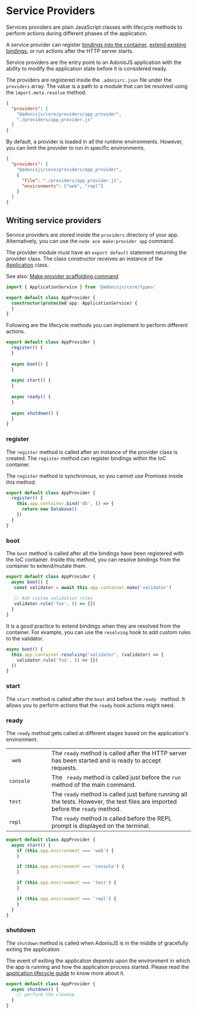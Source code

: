 # Service Providers

Services providers are plain JavaScript classes with lifecycle methods to perform actions during different phases of the application.

A service provider can register [bindings into the container](./ioc_container.md#container-bindings), [extend existing bindings](./ioc_container.md#container-events), or run actions after the HTTP server starts.

Service providers are the entry point to an AdonisJS application with the ability to modify the application state before it is considered ready.

The providers are registered inside the `.adonisrc.json` file under the `providers` array. The value is a path to a module that can be resolved using the `import.meta.resolve` method.

```json
{
  "providers": [
    "@adonisjs/core/providers/app_provider",
    "./providers/app_provider.js"
  ]
}
```

By default, a provider is loaded in all the runtime environments. However, you can limit the provider to run in specific environments.

```json
{
  "providers": [
    "@adonisjs/core/providers/app_provider",
    {
      "file": "./providers/app_provider.js",
      "environments": ["web", "repl"]
    }
  ]
}
```

## Writing service providers

Service providers are stored inside the `providers` directory of your app. Alternatively, you can use the `node ace make:provider app` command.

The provider module must have an `export default` statement returning the provider class. The class constructor receives an instance of the [Application](./application.md) class.

See also: [Make provider scaffolding command](../digging_deeper/scaffolding.md#make-provider)

```ts
import { ApplicationService } from '@adonisjs/core/types'

export default class AppProvider {
  constructor(protected app: ApplicationService) {
  }
}
```

Following are the lifecycle methods you can implement to perform different actions.

```ts
export default class AppProvider {
  register() {
  }
  
  async boot() {
  }
  
  async start() {
  }
  
  async ready() {
  }
  
  async shutdown() {
  }
}
```

### register

The `register` method is called after an instance of the provider class is created. The `register` method can register bindings within the IoC container. 

The `register` method is synchronous, so you cannot use Promises inside this method.

```ts
export default class AppProvider {
  register() {
    this.app.container.bind('db', () => {
      return new Database()
    })
  }
}
```

### boot

The `boot` method is called after all the bindings have been registered with the IoC container. Inside this method, you can resolve bindings from the container to extend/mutate them.

```ts
export default class AppProvider {
  async boot() {
   const validator = await this.app.container.make('validator')
    
   // Add custom validation rules
   validator.rule('foo', () => {})
  }
}
```

It is a good practice to extend bindings when they are resolved from the container. For example, you can use the `resolving` hook to add custom rules to the validator.

```ts
async boot() {
  this.app.container.resolving('validator', (validator) => {
    validator.rule('foo', () => {})
  })
}
```

### start

The `start` method is called after the `boot` and before the `ready ` method. It allows you to perform actions that the `ready` hook actions might need.

### ready

The `ready` method gets called at different stages based on the application's environment.

<table>
    <tr>
        <td width="100"><code> web </code></td>
        <td>The <code>ready</code> method is called after the HTTP server has been started and is ready to accept requests.</td>
    </tr>
    <tr>
        <td width="100"><code>console</code></td>
        <td>The <code> ready</code> method is called just before the <code>run</code> method of the main command.</td>
    </tr>
    <tr>
        <td width="100"><code>test</code></td>
        <td>The <code>ready</code> method is called just before running all the tests. However, the test files are imported before the <code>ready</code> method.</td>
    </tr>
    <tr>
        <td width="100"><code>repl</code></td>
        <td>The <code>ready</code> method is called before the REPL prompt is displayed on the terminal.</td>
    </tr>
</table>

```ts
export default class AppProvider {
  async start() {
    if (this.app.environment === 'web') {
    }

    if (this.app.environment === 'console') {
    }

    if (this.app.environment === 'test') {
    }

    if (this.app.environment === 'repl') {
    }
  }
}
```

### shutdown

The `shutdown` method is called when AdonisJS is in the middle of gracefully exiting the application.

The event of exiting the application depends upon the environment in which the app is running and how the application process started. Please read the [application lifecycle guide](./application_lifecycle.md) to know more about it.

```ts
export default class AppProvider {
  async shutdown() {
    // perform the cleanup
  }
}
```
